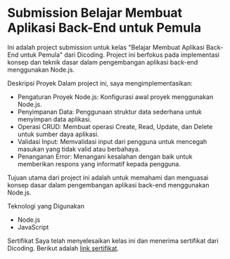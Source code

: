 # Submission Belajar Membuat Aplikasi Back-End untuk Pemula

Ini adalah project submission untuk kelas "Belajar Membuat Aplikasi Back-End untuk Pemula" dari Dicoding. Project ini berfokus pada implementasi konsep dan teknik dasar dalam pengembangan aplikasi back-end menggunakan Node.js.

Deskripsi Proyek
Dalam project ini, saya mengimplementasikan:

- Pengaturan Proyek Node.js: Konfigurasi awal proyek menggunakan Node.js.
- Penyimpanan Data: Penggunaan struktur data sederhana untuk menyimpan data aplikasi.
- Operasi CRUD: Membuat operasi Create, Read, Update, dan Delete untuk sumber daya aplikasi.
- Validasi Input: Memvalidasi input dari pengguna untuk mencegah masukan yang tidak valid atau berbahaya.
- Penanganan Error: Menangani kesalahan dengan baik untuk memberikan respons yang informatif kepada pengguna.

Tujuan utama dari project ini adalah untuk memahami dan menguasai konsep dasar dalam pengembangan aplikasi back-end menggunakan Node.js.


Teknologi yang Digunakan
- Node.js
- JavaScript

Sertifikat
Saya telah menyelesaikan kelas ini dan menerima sertifikat dari Dicoding. Berikut adalah [link sertifikat](https://www.dicoding.com/certificates/QLZ973Q79P5D).
